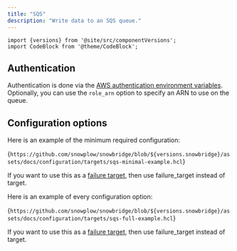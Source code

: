 ```yaml
---
title: "SQS"
description: "Write data to an SQS queue."
---
```


```mdx-code-block
import {versions} from '@site/src/componentVersions';
import CodeBlock from '@theme/CodeBlock';
```

## Authentication

Authentication is done via the [AWS authentication environment variables](https://docs.aws.amazon.com/cli/latest/userguide/cli-configure-envvars.html). Optionally, you can use the `role_arn` option to specify an ARN to use on the queue.


## Configuration options

Here is an example of the minimum required configuration:

<CodeBlock language="hcl" reference>{`
https://github.com/snowplow/snowbridge/blob/${versions.snowbridge}/assets/docs/configuration/targets/sqs-minimal-example.hcl
`}</CodeBlock>

If you want to use this as a [failure target](/docs/destinations/forwarding-events/snowbridge/concepts/failure-model/index.md#failure-targets), then use failure_target instead of target.

Here is an example of every configuration option:

<CodeBlock language="hcl" reference>{`
https://github.com/snowplow/snowbridge/blob/${versions.snowbridge}/assets/docs/configuration/targets/sqs-full-example.hcl
`}</CodeBlock>

If you want to use this as a [failure target](/docs/destinations/forwarding-events/snowbridge/concepts/failure-model/index.md#failure-targets), then use failure_target instead of target.
